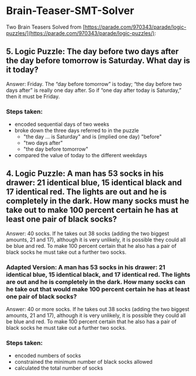 # Brain-Teaser-SMT-Solver

Two Brain Teasers Solved from [https://parade.com/970343/parade/logic-puzzles/](https://parade.com/970343/parade/logic-puzzles/): 


## 5. Logic Puzzle: The day before two days after the day before tomorrow is Saturday. What day is it today?

Answer: Friday. The “day before tomorrow” is today; “the day before two days after” is really one day after. So if “one day after today is Saturday,” then it must be Friday.

### Steps taken:
* encoded sequential days of two weeks
* broke down the three days referred to in the puzzle
    - "the day ... is Saturday" and is (implied one day) "before"
    - "two days after"
    - "the day before tomorrow"
* compared the value of today to the different weekdays



## 4. Logic Puzzle: A man has 53 socks in his drawer: 21 identical blue, 15 identical black and 17 identical red. The lights are out and he is completely in the dark. How many socks must he take out to make 100 percent certain he has at least one pair of black socks?

Answer: 40 socks. If he takes out 38 socks (adding the two biggest amounts, 21 and 17), although it is very unlikely, it is possible they could all be blue and red. To make 100 percent certain that he also has a pair of black socks he must take out a further two socks.

### Adapted Version: A man has 53 socks in his drawer: 21 identical blue, 15 identical black, and 17 identical red. The lights are out and he is completely in the dark. How many socks can he take out that would make 100 percent certain he has at least one pair of black socks?

Answer: 40 or more socks. If he takes out 38 socks (adding the two biggest amounts, 21 and 17), although it is very unlikely, it is possible they could all be blue and red. To make 100 percent certain that he also has a pair of black socks he must take out a further two socks.

### Steps taken:
* encoded numbers of socks
* constrained the minimum number of black socks allowed
* calculated the total number of socks
